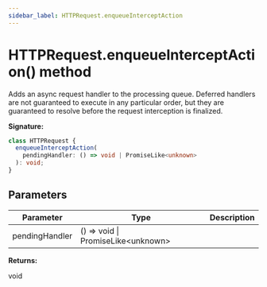 ```yaml
---
sidebar_label: HTTPRequest.enqueueInterceptAction
---
```


# HTTPRequest.enqueueInterceptAction() method

Adds an async request handler to the processing queue. Deferred handlers are not
guaranteed to execute in any particular order, but they are guaranteed to
resolve before the request interception is finalized.

**Signature:**

```typescript
class HTTPRequest {
  enqueueInterceptAction(
    pendingHandler: () => void | PromiseLike<unknown>
  ): void;
}
```

## Parameters

| Parameter      | Type                                        | Description |
| -------------- | ------------------------------------------- | ----------- |
| pendingHandler | () =&gt; void \| PromiseLike&lt;unknown&gt; |             |

**Returns:**

void
